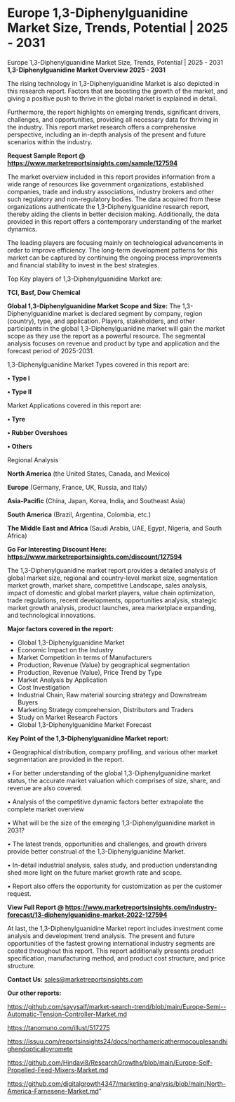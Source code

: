 # Europe 1,3-Diphenylguanidine Market Size, Trends, Potential | 2025 - 2031
Europe 1,3-Diphenylguanidine Market Size, Trends, Potential | 2025 - 2031
<Strong> 1,3-Diphenylguanidine Market Overview 2025 - 2031</strong>

The rising technology in 1,3-Diphenylguanidine Market is also depicted in this research report. Factors that are boosting the growth of the market, and giving a positive push to thrive in the global market is explained in detail.

Furthermore, the report highlights on emerging trends, significant drivers, challenges, and opportunities, providing all necessary data for thriving in the industry. This report market research offers a comprehensive perspective, including an in-depth analysis of the present and future scenarios within the industry.

<strong>Request Sample Report @ <a href=https://www.marketreportsinsights.com/sample/127594>https://www.marketreportsinsights.com/sample/127594</a></strong>

The market overview included in this report provides information from a wide range of resources like government organizations, established companies, trade and industry associations, industry brokers and other such regulatory and non-regulatory bodies. The data acquired from these organizations authenticate the 1,3-Diphenylguanidine research report, thereby aiding the clients in better decision making. Additionally, the data provided in this report offers a contemporary understanding of the market dynamics.

The leading players are focusing mainly on technological advancements in order to improve efficiency. The long-term development patterns for this market can be captured by continuing the ongoing process improvements and financial stability to invest in the best strategies.

Top Key players of 1,3-Diphenylguanidine Market are:

<strong>TCI, Basf, Dow Chemical</strong>

<strong><b>Global 1,3-Diphenylguanidine Market Scope and Size:</b></strong>
The 1,3-Diphenylguanidine market is declared segment by company, region (country), type, and application. Players, stakeholders, and other participants in the global 1,3-Diphenylguanidine market will gain the market scope as they use the report as a powerful resource. The segmental analysis focuses on revenue and product by type and application and the forecast period of 2025-2031.

1,3-Diphenylguanidine Market Types covered in this report are:

<strong>• Type I

• Type II</strong>

Market Applications covered in this report are:

<strong>• Tyre

• Rubber Overshoes

• Others</strong> 

Regional Analysis

<strong>North America</strong> (the United States, Canada, and Mexico)

<strong>Europe</strong> (Germany, France, UK, Russia, and Italy)

<strong>Asia-Pacific</strong> (China, Japan, Korea, India, and Southeast Asia)

<strong>South America</strong> (Brazil, Argentina, Colombia, etc.)

<strong>The Middle East and Africa</strong> (Saudi Arabia, UAE, Egypt, Nigeria, and South Africa)

<strong>Go For Interesting Discount Here: <a href=https://www.marketreportsinsights.com/discount/127594>https://www.marketreportsinsights.com/discount/127594</a></strong>

The 1,3-Diphenylguanidine market report provides a detailed analysis of global market size, regional and country-level market size, segmentation market growth, market share, competitive Landscape, sales analysis, impact of domestic and global market players, value chain optimization, trade regulations, recent developments, opportunities analysis, strategic market growth analysis, product launches, area marketplace expanding, and technological innovations.

<strong><b>Major factors covered in the report:</b></strong>
<ul>
  <li>Global 1,3-Diphenylguanidine Market </li>
  <li>Economic Impact on the Industry</li>
  <li>Market Competition in terms of Manufacturers</li>
  <li>Production, Revenue (Value) by geographical segmentation</li>
  <li>Production, Revenue (Value), Price Trend by Type</li>
  <li>Market Analysis by Application</li>
  <li>Cost Investigation</li>
  <li>Industrial Chain, Raw material sourcing strategy and Downstream Buyers</li>
  <li>Marketing Strategy comprehension, Distributors and Traders</li>
  <li>Study on Market Research Factors</li>
  <li>Global 1,3-Diphenylguanidine Market Forecast</li>
</ul>

<strong><b>Key Point of the 1,3-Diphenylguanidine Market report:</b></strong>

• Geographical distribution, company profiling, and various other market segmentation are provided in the report.

• For better understanding of the global 1,3-Diphenylguanidine market status, the accurate market valuation which comprises of size, share, and revenue are also covered.

• Analysis of the competitive dynamic factors better extrapolate the complete market overview

• What will be the size of the emerging 1,3-Diphenylguanidine market in 2031?

• The latest trends, opportunities and challenges, and growth drivers provide better construal of the 1,3-Diphenylguanidine Market.

• In-detail industrial analysis, sales study, and production understanding shed more light on the future market growth rate and scope.

• Report also offers the opportunity for customization as per the customer request.

<strong><b>View Full Report @ <a href=https://www.marketreportsinsights.com/industry-forecast/13-diphenylguanidine-market-2022-127594>https://www.marketreportsinsights.com/industry-forecast/13-diphenylguanidine-market-2022-127594</a></b></strong>


At last, the 1,3-Diphenylguanidine Market report includes investment come analysis and development trend analysis. The present and future opportunities of the fastest growing international industry segments are coated throughout this report. This report additionally presents product specification, manufacturing method, and product cost structure, and price structure.

<strong>Contact Us:</strong>
sales@marketreportsinsights.com

<strong>Our other reports:</strong>

<a href=https://github.com/sayysaif/market-search-trend/blob/main/Europe-Semi--Automatic-Tension-Controller-Market.md>https://github.com/sayysaif/market-search-trend/blob/main/Europe-Semi--Automatic-Tension-Controller-Market.md</a>

<a href=https://tanomuno.com/illust/517275>https://tanomuno.com/illust/517275</a>

<a href=https://issuu.com/reportsinsights24/docs/northamericathermocouplesandhighendopticalpyromete>https://issuu.com/reportsinsights24/docs/northamericathermocouplesandhighendopticalpyromete</a>

<a href=https://github.com/Hindavi8/ResearchGrowths/blob/main/Europe-Self-Propelled-Feed-Mixers-Market.md>https://github.com/Hindavi8/ResearchGrowths/blob/main/Europe-Self-Propelled-Feed-Mixers-Market.md</a>

<a href=https://github.com/digitalgrowth4347/marketing-analysis/blob/main/North-America-Farnesene-Market.md>https://github.com/digitalgrowth4347/marketing-analysis/blob/main/North-America-Farnesene-Market.md</a>"
